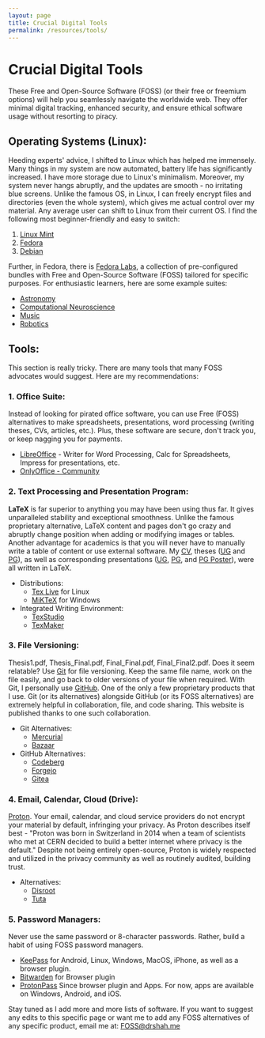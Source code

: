 ```yaml
---
layout: page
title: Crucial Digital Tools
permalink: /resources/tools/
---
```


# Crucial Digital Tools

These Free and Open-Source Software (FOSS) (or their free or freemium options) will help you seamlessly navigate the worldwide web. They offer minimal digital tracking, enhanced security, and ensure ethical software usage without resorting to piracy.

## Operating Systems (Linux):

Heeding experts' advice, I shifted to Linux which has helped me immensely. Many things in my system are now automated, battery life has significantly increased. I have more storage due to Linux's minimalism. Moreover, my system never hangs abruptly, and the updates are smooth - no irritating blue screens. Unlike the famous OS, in Linux, I can freely encrypt files and directories (even the whole system), which gives me actual control over my material. Any average user can shift to Linux from their current OS. I find the following most beginner-friendly and easy to switch:

1. [Linux Mint](https://www.linuxmint.com/)
2. [Fedora](https://fedoraproject.org/)
3. [Debian](https://www.debian.org/)

Further, in Fedora, there is [Fedora Labs](https://labs.fedoraproject.org/), a collection of pre-configured bundles with Free and Open-Source Software (FOSS) tailored for specific purposes. For enthusiastic learners, here are some example suites:

- [Astronomy](https://labs.fedoraproject.org/en/astronomy/)
- [Computational Neuroscience](https://labs.fedoraproject.org/en/comp-neuro/)
- [Music](https://labs.fedoraproject.org/en/jam/)
- [Robotics](https://labs.fedoraproject.org/en/robotics/)

## Tools:

This section is really tricky. There are many tools that many FOSS advocates would suggest. Here are my recommendations:

### 1. **Office Suite:** 

Instead of looking for pirated office software, you can use Free (FOSS) alternatives to make spreadsheets, presentations, word processing (writing theses, CVs, articles, etc.). Plus, these software are secure, don't track you, or keep nagging you for payments.

   - [LibreOffice](https://www.libreoffice.org/) - Writer for Word Processing, Calc for Spreadsheets, Impress for presentations, etc.
   - [OnlyOffice - Community](https://www.onlyoffice.com/download-docs.aspx?from=office-suite#docs-community)

### 2. **Text Processing and Presentation Program:** 

**LaTeX** is far superior to anything you may have been using thus far. It gives unparalleled stability and exceptional smoothness. Unlike the famous proprietary alternative, LaTeX content and pages don't go crazy and abruptly change position when adding or modifying images or tables. Another advantage for academics is that you will never have to manually write a table of content or use external software. My [CV](https://drshah.me/files/Academic_CV.pdf), theses ([UG](https://drive.proton.me/urls/QSWRXSJ8Y0#vcWKqnAsobnF) and [PG](https://drive.proton.me/urls/FARC4Q83PG#XnzkI6L6YDPG)), as well as corresponding presentations ([UG](https://drive.proton.me/urls/W2DHVV9W48#nWIkRYocnhvy), [PG](https://drive.proton.me/urls/QTKT0BSPN8#I5w2tU3TYxcI), and [PG Poster](https://drive.proton.me/urls/SCY2FG16FW#ELI9rINchSTK)), were all written in LaTeX.

   - Distributions:
     - [Tex Live](https://www.tug.org/texlive/) for Linux
     - [MiKTeX](https://miktex.org/) for Windows
   - Integrated Writing Environment:
     - [TexStudio](https://www.texstudio.org/)
     - [TexMaker](https://www.xm1math.net/texmaker/)

### 3. **File Versioning:** 

Thesis1.pdf, Thesis_Final.pdf, Final_Final.pdf, Final_Final2.pdf. Does it seem relatable? Use [Git](https://git-scm.com/) for file versioning. Keep the same file name, work on the file easily, and go back to older versions of your file when required. With Git, I personally use [GitHub](https://github.com/). One of the only a few proprietary products that I use. Git (or its alternatives) alongside GitHub (or its FOSS alternatives) are extremely helpful in collaboration, file, and code sharing. This website is published thanks to one such collaboration.

   - Git Alternatives:
     - [Mercurial](https://www.mercurial-scm.org/)
     - [Bazaar](http://bazaar.canonical.com/)
   - GitHub Alternatives:
     - [Codeberg](https://docs.codeberg.org/getting-started/first-steps/)
     - [Forgejo](https://forgejo.org/)
     - [Gitea](https://about.gitea.com/products/gitea/)

### 4. **Email, Calendar, Cloud (Drive):** 

[Proton](https://proton.me/). Your email, calendar, and cloud service providers do not encrypt your material by default, infringing your privacy. As Proton describes itself best - "Proton was born in Switzerland in 2014 when a team of scientists who met at CERN decided to build a better internet where privacy is the default." Despite not being entirely open-source, Proton is widely respected and utilized in the privacy community as well as routinely audited, building trust.

   - Alternatives:
     - [Disroot](https://disroot.org)
     - [Tuta](https://tuta.com/)

### 5. **Password Managers:** 

Never use the same password or 8-character passwords. Rather, build a habit of using FOSS password managers.

   - [KeePass](https://keepass.info/) for Android, Linux, Windows, MacOS, iPhone, as well as a browser plugin.
   - [Bitwarden](https://bitwarden.com/pricing/) for Browser plugin
   - [ProtonPass](https://proton.me/pass/) Since browser plugin and Apps. For now, apps are available on Windows, Android, and iOS.


Stay tuned as I add more and more lists of software. If you want to suggest any edits to this specific page or want me to add any FOSS alternatives of any specific product, email me at: [FOSS@drshah.me](mailto:FOSS@drshah.me)
